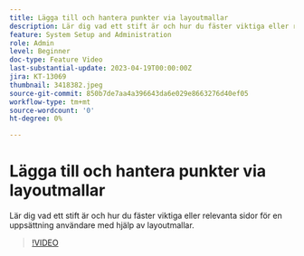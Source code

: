 ```yaml
---
title: Lägga till och hantera punkter via layoutmallar
description: Lär dig vad ett stift är och hur du fäster viktiga eller relevanta sidor för en uppsättning användare med hjälp av layoutmallar.
feature: System Setup and Administration
role: Admin
level: Beginner
doc-type: Feature Video
last-substantial-update: 2023-04-19T00:00:00Z
jira: KT-13069
thumbnail: 3418382.jpeg
source-git-commit: 850b7de7aa4a396643da6e029e8663276d40ef05
workflow-type: tm+mt
source-wordcount: '0'
ht-degree: 0%

---
```



# Lägga till och hantera punkter via layoutmallar

Lär dig vad ett stift är och hur du fäster viktiga eller relevanta sidor för en uppsättning användare med hjälp av layoutmallar.

>[!VIDEO](https://video.tv.adobe.com/v/3418382/?quality=12&learn=on)
